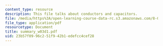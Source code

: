 ```yaml
---
content_type: resource
description: This file talks about conductors and capacitors.
file: /media/https%3A/open-learning-course-data-rc.s3.amazonaws.com/8-02t-electricity-and-magnetism-spring-2005/23b57f0996c251f942b1edefcc4cef28_summary_w03d1.pdf
file_type: application/pdf
resourcetype: Document
title: summary_w03d1.pdf
uid: 23b57f09-96c2-51f9-42b1-edefcc4cef28
---
```

